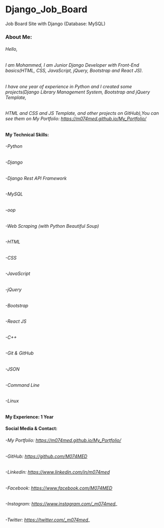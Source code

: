 # Django_Job_Board
Job Board Site with Django (Database: MySQL)


### About Me:
###### Hello,
###### I am Mohammed, I am Junior Django Developer with Front-End basics(HTML, CSS, JavaScript, jQuery, Bootstrap and React JS).
###### I have one year of experience in Python and I created some projects(Django Library Management System, Bootstrap and jQuery Template, 
###### HTML and CSS and JS Template, and other projects on GitHub),You can see them on My Portfolio: https://m074med.github.io/My_Portfolio/

#### My Technical Skills:
######  -Python
######  -Django
######  -Django Rest API Framework
######  -MySQL
######  -oop
######  -Web Scraping (with Python Beautiful Soup)
######  -HTML
######  -CSS
######  -JavaScript
######  -jQuery
######  -Bootstrap
######  -React JS
######  -C++
######  -Git & GitHub
######  -JSON
######  -Command Line
######  -Linux

#### My Experience: 1 Year


#### Social Media & Contact:
######  -My Portfolio: https://m074med.github.io/My_Portfolio/
######  -GitHub: https://github.com/M074MED
######  -Linkedin: https://www.linkedin.com/in/m074med
######  -Facebook: https://www.facebook.com/M074MED
######  -Instagram: https://www.instagram.com/_m074med_
######  -Twitter: https://twitter.com/_m074med_
